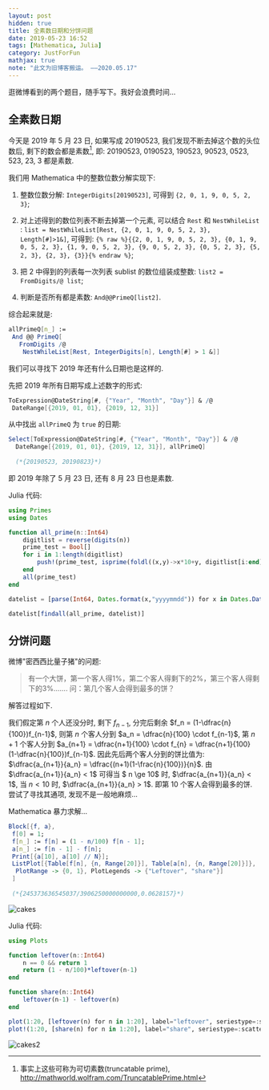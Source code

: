 ```yaml
---
layout: post
hidden: true
title: 全素数日期和分饼问题
date: 2019-05-23 16:52
tags: [Mathematica, Julia]
category: JustForFun
mathjax: true
note: "此文为旧博客搬运。 ——2020.05.17"
---
```


逛微博看到的两个题目，随手写下。我好会浪费时间...

## 全素数日期

今天是 2019 年 5 月 23 日, 如果写成 20190523, 我们发现不断去掉这个数的头位数后, 剩下的数会都是素数[^truncatableprime], 即: 20190523, 0190523, 190523, 90523, 0523, 523, 23, 3 都是素数. 

我们用 Mathematica 中的整数位数分解实现下:

1. 整数位数分解: `IntegerDigits[20190523]`,  可得到 `{2, 0, 1, 9, 0, 5, 2, 3}`;

2. 对上述得到的数位列表不断去掉第一个元素, 可以结合 `Rest` 和 `NestWhileList` : `list = NestWhileList[Rest, {2, 0, 1, 9, 0, 5, 2, 3}, Length[#]>1&]`, 可得到: `{% raw %}{{2, 0, 1, 9, 0, 5, 2, 3}, {0, 1, 9, 0, 5, 2, 3}, {1, 9, 0, 5, 2, 3}, {9, 0, 5, 2, 3}, {0, 5, 2, 3}, {5, 2, 3}, {2, 3}, {3}}{% endraw %}`;
     
3. 把 2 中得到的列表每一次列表 sublist 的数位组装成整数: `list2 = FromDigits/@ list`;
4. 判断是否所有都是素数: `And@@PrimeQ[list2]`.

综合起来就是:

```mathematica
allPrimeQ[n_] := 
 And @@ PrimeQ[
   FromDigits /@ 
    NestWhileList[Rest, IntegerDigits[n], Length[#] > 1 &]]
```

我们可以寻找下 2019 年还有什么日期也是这样的.

先把 2019 年所有日期写成上述数字的形式:

```mathematica
ToExpression@DateString[#, {"Year", "Month", "Day"}] & /@ 
 DateRange[{2019, 01, 01}, {2019, 12, 31}]
```

从中找出 `allPrimeQ` 为 `true` 的日期:

```mathematica
Select[ToExpression@DateString[#, {"Year", "Month", "Day"}] & /@ 
  DateRange[{2019, 01, 01}, {2019, 12, 31}], allPrimeQ]
  
  (*{20190523, 20190823}*)
```

即 2019 年除了 5 月 23 日, 还有 8 月 23 日也是素数.

Julia 代码:

```julia
using Primes
using Dates

function all_prime(n::Int64)
    digitlist = reverse(digits(n))
    prime_test = Bool[]
    for i in 1:length(digitlist)
        push!(prime_test, isprime(foldl((x,y)->x*10+y, digitlist[i:end])))
    end
    all(prime_test)
end

datelist = [parse(Int64, Dates.format(x,"yyyymmdd")) for x in Dates.Date(2019, 1, 1):Dates.Day(1):Dates.Date(2019, 12, 31)];

datelist[findall(all_prime, datelist)]
```

## 分饼问题

微博"密西西比量子猪"的问题:

> 有一个大饼，第一个客人得1%，第二个客人得剩下的2%，第三个客人得剩下的3%.......
> 问：第几个客人会得到最多的饼？

解答过程如下.

我们假定第 $n$ 个人还没分时, 剩下 $f_{n-1}$, 分完后剩余 $f_n = (1-\dfrac{n}{100})f_{n-1}$, 则第 $n$ 个客人分到 $a_n = \dfrac{n}{100} \cdot f_{n-1}$, 第 $n+1$ 个客人分到 $a_{n+1} = \dfrac{n+1}{100} \cdot f_{n} = \dfrac{n+1}{100} (1-\dfrac{n}{100})f_{n-1}$. 因此先后两个客人分到的饼比值为: $\dfrac{a_{n+1}}{a_n} = \dfrac{(n+1)(1-\frac{n}{100})}{n}$. 由   $\dfrac{a_{n+1}}{a_n} < 1$ 可得当 $ n \ge 10$ 时,  $\dfrac{a_{n+1}}{a_n} < 1$, 当 $n< 10$ 时, $\dfrac{a_{n+1}}{a_n} > 1$. 即第 10 个客人会得到最多的饼. 尝试了寻找其通项, 发现不是一般地麻烦...

Mathematica 暴力求解...

```mathematica
Block[{f, a},
 f[0] = 1;
 f[n_] := f[n] = (1 - n/100) f[n - 1];
 a[n_] := f[n - 1] - f[n];
 Print[{a[10], a[10] // N}];
 ListPlot[{Table[f[n], {n, Range[20]}], Table[a[n], {n, Range[20]}]}, 
  PlotRange -> {0, 1}, PlotLegends -> {"Leftover", "share"}]
 ]
 
 (*{245373636545037/3906250000000000,0.0628157}*)
```

![cakes]({{site.jsdelivr.url}}/assets/img/cakes.JPG)

Julia 代码:

```julia
using Plots

function leftover(n::Int64)
    n == 0 && return 1
    return (1 - n/100)*leftover(n-1)
end

function share(n::Int64)
    leftover(n-1) - leftover(n)
end

plot(1:20, [leftover(n) for n in 1:20], label="leftover", seriestype=:scatter)
plot!(1:20, [share(n) for n in 1:20], label="share", seriestype=:scatter)
```

![cakes2]({{site.jsdelivr.url}}/assets/img/cakes2.JPG)

[^truncatableprime]: 事实上这些可称为可切素数(truncatable prime), <http://mathworld.wolfram.com/TruncatablePrime.html>